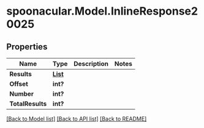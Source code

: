 # spoonacular.Model.InlineResponse20025
## Properties

Name | Type | Description | Notes
------------ | ------------- | ------------- | -------------
**Results** | [**List<InlineResponse20025Results>**](InlineResponse20025Results.md) |  | 
**Offset** | **int?** |  | 
**Number** | **int?** |  | 
**TotalResults** | **int?** |  | 

[[Back to Model list]](../README.md#documentation-for-models) [[Back to API list]](../README.md#documentation-for-api-endpoints) [[Back to README]](../README.md)


